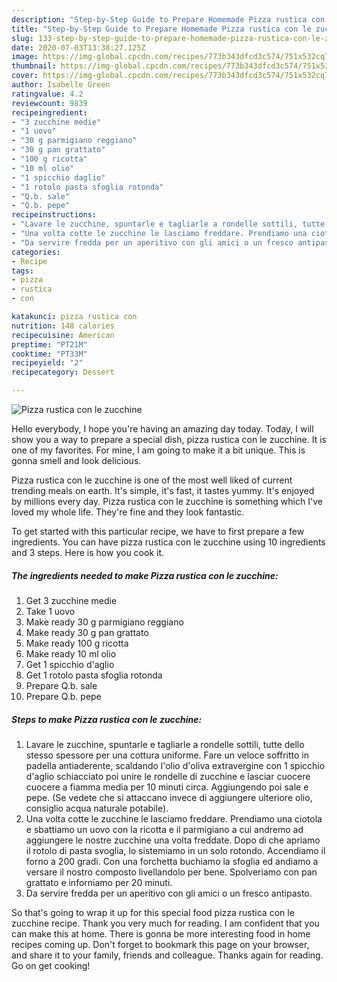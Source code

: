 ```yaml
---
description: "Step-by-Step Guide to Prepare Homemade Pizza rustica con le zucchine"
title: "Step-by-Step Guide to Prepare Homemade Pizza rustica con le zucchine"
slug: 133-step-by-step-guide-to-prepare-homemade-pizza-rustica-con-le-zucchine
date: 2020-07-03T13:38:27.125Z
image: https://img-global.cpcdn.com/recipes/773b343dfcd3c574/751x532cq70/pizza-rustica-con-le-zucchine-recipe-main-photo.jpg
thumbnail: https://img-global.cpcdn.com/recipes/773b343dfcd3c574/751x532cq70/pizza-rustica-con-le-zucchine-recipe-main-photo.jpg
cover: https://img-global.cpcdn.com/recipes/773b343dfcd3c574/751x532cq70/pizza-rustica-con-le-zucchine-recipe-main-photo.jpg
author: Isabelle Green
ratingvalue: 4.2
reviewcount: 9839
recipeingredient:
- "3 zucchine medie"
- "1 uovo"
- "30 g parmigiano reggiano"
- "30 g pan grattato"
- "100 g ricotta"
- "10 ml olio"
- "1 spicchio daglio"
- "1 rotolo pasta sfoglia rotonda"
- "Q.b. sale"
- "Q.b. pepe"
recipeinstructions:
- "Lavare le zucchine, spuntarle e tagliarle a rondelle sottili, tutte dello stesso spessore per una cottura uniforme. Fare un veloce soffritto in padella antiaderente, scaldando l&#39;olio d&#39;oliva extravergine con 1 spicchio d&#39;aglio schiacciato poi unire le rondelle di zucchine e lasciar cuocere cuocere a fiamma media per 10 minuti circa. Aggiungendo poi sale e pepe. (Se vedete che si attaccano invece di aggiungere ulteriore olio, consiglio acqua naturale potabile)."
- "Una volta cotte le zucchine le lasciamo freddare. Prendiamo una ciotola e sbattiamo un uovo con la ricotta e il parmigiano a cui andremo ad aggiungere le nostre zucchine una volta freddate. Dopo di che apriamo il rotolo di pasta svoglia, lo sistemiamo in un solo rotondo. Accendiamo il forno a 200 gradi. Con una forchetta buchiamo la sfoglia ed andiamo a versare il nostro composto livellandolo per bene. Spolveriamo con pan grattato e inforniamo per 20 minuti."
- "Da servire fredda per un aperitivo con gli amici o un fresco antipasto."
categories:
- Recipe
tags:
- pizza
- rustica
- con

katakunci: pizza rustica con 
nutrition: 148 calories
recipecuisine: American
preptime: "PT21M"
cooktime: "PT33M"
recipeyield: "2"
recipecategory: Dessert

---
```



![Pizza rustica con le zucchine](https://img-global.cpcdn.com/recipes/773b343dfcd3c574/751x532cq70/pizza-rustica-con-le-zucchine-recipe-main-photo.jpg)

Hello everybody, I hope you're having an amazing day today. Today, I will show you a way to prepare a special dish, pizza rustica con le zucchine. It is one of my favorites. For mine, I am going to make it a bit unique. This is gonna smell and look delicious.



Pizza rustica con le zucchine is one of the most well liked of current trending meals on earth. It's simple, it's fast, it tastes yummy. It's enjoyed by millions every day. Pizza rustica con le zucchine is something which I've loved my whole life. They're fine and they look fantastic.


To get started with this particular recipe, we have to first prepare a few ingredients. You can have pizza rustica con le zucchine using 10 ingredients and 3 steps. Here is how you cook it.

<!--inarticleads1-->

##### The ingredients needed to make Pizza rustica con le zucchine:

1. Get 3 zucchine medie
1. Take 1 uovo
1. Make ready 30 g parmigiano reggiano
1. Make ready 30 g pan grattato
1. Make ready 100 g ricotta
1. Make ready 10 ml olio
1. Get 1 spicchio d&#39;aglio
1. Get 1 rotolo pasta sfoglia rotonda
1. Prepare Q.b. sale
1. Prepare Q.b. pepe




<!--inarticleads2-->

##### Steps to make Pizza rustica con le zucchine:

1. Lavare le zucchine, spuntarle e tagliarle a rondelle sottili, tutte dello stesso spessore per una cottura uniforme. Fare un veloce soffritto in padella antiaderente, scaldando l&#39;olio d&#39;oliva extravergine con 1 spicchio d&#39;aglio schiacciato poi unire le rondelle di zucchine e lasciar cuocere cuocere a fiamma media per 10 minuti circa. Aggiungendo poi sale e pepe. (Se vedete che si attaccano invece di aggiungere ulteriore olio, consiglio acqua naturale potabile).
1. Una volta cotte le zucchine le lasciamo freddare. Prendiamo una ciotola e sbattiamo un uovo con la ricotta e il parmigiano a cui andremo ad aggiungere le nostre zucchine una volta freddate. Dopo di che apriamo il rotolo di pasta svoglia, lo sistemiamo in un solo rotondo. Accendiamo il forno a 200 gradi. Con una forchetta buchiamo la sfoglia ed andiamo a versare il nostro composto livellandolo per bene. Spolveriamo con pan grattato e inforniamo per 20 minuti.
1. Da servire fredda per un aperitivo con gli amici o un fresco antipasto.




So that's going to wrap it up for this special food pizza rustica con le zucchine recipe. Thank you very much for reading. I am confident that you can make this at home. There is gonna be more interesting food in home recipes coming up. Don't forget to bookmark this page on your browser, and share it to your family, friends and colleague. Thanks again for reading. Go on get cooking!
